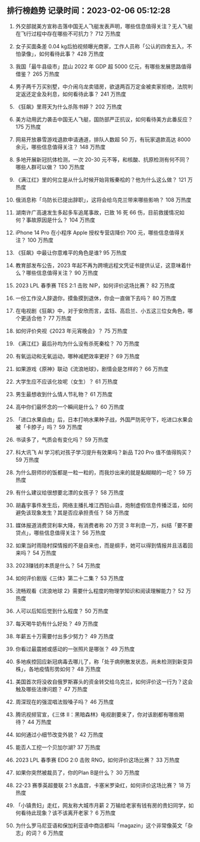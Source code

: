 
## 排行榜趋势 记录时间：2023-02-06 05:12:28
  
  1. 外交部就美方宣称击落中国无人飞艇发表声明，哪些信息值得关注？无人飞艇在飞行过程中存在哪些不可抗力？ 712 万热度
    
  2. 女子买面条差 0.04 kg后拍视频曝光商家，工作人员称「公认的四舍五入，不怕录像」，如何看待此事？ 428 万热度
    
  3. 我国「最牛县级市」昆山 2022 年 GDP 超 5000 亿元，有哪些发展思路值得借鉴？ 265 万热度
    
  4. 男子两千万买别墅，中介闹乌龙卖错房，欲退两百万定金被卖家拒绝，法院判定返还定金及利息，如何看待此事？ 241 万热度
    
  5. 《狂飙》里蒋天为什么杀陈书婷？ 202 万热度
    
  6. 美方动用武力袭击中国无人飞艇，国防部严正抗议，如何看待美方此番反应？ 175 万热度
    
  7. 网易开放暴雪游戏退款申请通道，排队人数超 50 万，有玩家退款高达 8000 余元，哪些信息值得关注？ 148 万热度
    
  8. 多地开展新冠抗体检测，一次 20-30 元不等，和核酸、抗原检测有何不同？哪些人群可以做？ 130 万热度
    
  9. 《满江红》里的何立是从什么时候开始背叛秦桧的？他为什么这么做？ 121 万热度
    
  10. 俄消息称「乌防长已提出辞职」，这将会给乌克兰带来哪些影响？ 108 万热度
    
  11. 湖南许广高速发生多起多车追尾事故，已致 16 死 66 伤，目前救援情况如何？事故原因是什么？ 104 万热度
    
  12. iPhone 14 Pro 在小程序 Apple 授权专营店降价 700 元，哪些信息值得关注？ 100 万热度
    
  13. 《狂飙》中最让你意难平的角色是谁? 95 万热度
    
  14. 教育部发布公告，2023 年起不再为跨境远程文凭证书提供认证，这意味着什么？哪些信息值得关注？ 90 万热度
    
  15. 2023 LPL 春季赛 TES 2:1 击败 NIP，如何评价这场比赛？ 82 万热度
    
  16. 一份工作没人辞退你，摸鱼摸到退休，你会一直做下去吗？ 80 万热度
    
  17. 在电视剧《狂飙》中，对于安欣而言，孟钰、高启兰、小五这三位女角色，哪个更适合他？ 77 万热度
    
  18. 如何评价央视《2023 年元宵晚会》？ 75 万热度
    
  19. 《满江红》最后孙均为什么没有杀死秦桧？ 70 万热度
    
  20. 有氧运动和无氧运动，哪种减肥效率更好？ 69 万热度
    
  21. 如果游戏《原神》联动《流浪地球》，剧情会是怎样的？ 66 万热度
    
  22. 大学生应不应该化妆呢（女生）？ 61 万热度
    
  23. 男生最想收到什么情人节礼物？ 61 万热度
    
  24. 高中你们最怀念的一个瞬间是什么？ 60 万热度
    
  25. 「进口水果自由」后，日本打响水果种子战，外国严防死守下，吃进口水果会被「卡脖子」吗？ 59 万热度
    
  26. 书读多了，气质会有变化吗？ 59 万热度
    
  27. 科大讯飞 AI 学习机对孩子学习提升有效果吗？新品 T20 Pro 值不值得购买？ 59 万热度
    
  28. 为什么厨师炒的饭都是一粒一粒的，而我炒出来的就是黏糊糊的一坨？ 59 万热度
    
  29. 有什么建议给很想要北漂的女孩子？ 58 万热度
    
  30. 胡鑫宇事件发生后，网络主播扎堆江西铅山县，炮制虚假信息传播泛滥，如何避免该现象发生？其是否应承担责任？ 58 万热度
    
  31. 媒体报道消费贷利率大降，有消费者称 20 万贷 3 年利息一万，纠结「要不要贷点」，哪些信息值得关注？ 56 万热度
    
  32. 如果当时雨隐村探情报的不是自来也，而是纲手，她可以得到情报并且活着回来吗？ 54 万热度
    
  33. 2023赚钱的本质是什么？ 54 万热度
    
  34. 如何评价剧版《三体》第二十二集？ 53 万热度
    
  35. 流畅观看《流浪地球 2》需要什么程度的物理学知识和阅读理解能力？ 52 万热度
    
  36. 人可以后知后觉到什么程度？ 50 万热度
    
  37. 每天喝牛奶有什么好处？ 49 万热度
    
  38. 年薪五十万需要付出多少努力？ 49 万热度
    
  39. 你看过最震撼或感动的一张照片是哪张？ 49 万热度
    
  40. 多地疾控回应新冠病毒去哪儿了，称「处于病例散发状态，尚未检测到新变异株」，各地疫情形势如何？ 48 万热度
    
  41. 美国首次将没收自俄罗斯寡头的资金转交给乌克兰，如何评价这一行为？这会触及哪些法律问题？ 47 万热度
    
  42. 周深现在的强混唱法毁嗓子吗？ 46 万热度
    
  43. 腾讯视频官宣，《三体 II：黑暗森林》电视剧要来了，你对该剧都有哪些期待？ 44 万热度
    
  44. 如何通过小细节改变外貌？ 42 万热度
    
  45. 能否人工挖一个贝加尔湖? 37 万热度
    
  46. 2023 LPL 春季赛 EDG 2:0 击败 RNG，如何评价这场比赛？ 33 万热度
    
  47. 如果你突然被裁员了，你的Plan B是什么？ 30 万热度
    
  48. 22-23 赛季英超曼联 2:1 水晶宫，卡塞米罗染红，如何评价这场比赛？ 18 万热度
    
  49. 「小镇贵妇」走红，网友称大城市月薪 2 万输给老家有钱有房的贵妇同学，如何看待此现象？该不该离开老家？ 6 万热度
    
  50. 为什么罗马尼亚语和保加利亚语中商店都叫「magazin」这个非常像英文「杂志」的词？ 6 万热度
    
